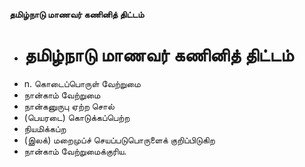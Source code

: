 **தமிழ்நாடு மாணவர் கணினித் திட்டம்**
- # தமிழ்நாடு மாணவர் கணினித் திட்டம்
- n.  கொடைப்பொருள் வேற்றுமை
- நான்காம் வேற்றுமை
- நான்கனுருபு ஏற்ற சொல்
- (பெயரடை) கொடுக்கப்பெற்ற
- நியமிக்கப்ற
- (இலக்) மறைமுப்ச் செயப்படுபொருளைக் குறிப்பிடுகிற
- நான்காம் வேற்றுமைக்குரிய.

